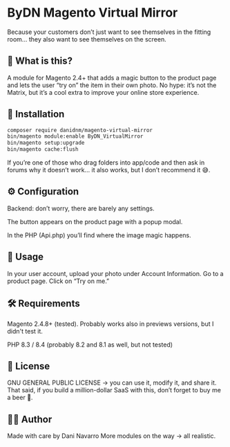 # ByDN Magento Virtual Mirror

Because your customers don’t just want to see themselves in the fitting room… they also want to see themselves on the screen.

## 🤔 What is this?

A module for Magento 2.4+ that adds a magic button to the product page and lets the user “try on” the item in their own photo.
No hype: it’s not the Matrix, but it’s a cool extra to improve your online store experience.

## 🚀 Installation

```bash
composer require danidnm/magento-virtual-mirror
bin/magento module:enable ByDN_VirtualMirror
bin/magento setup:upgrade
bin/magento cache:flush
```

If you’re one of those who drag folders into app/code and then ask in forums why it doesn’t work… it also works, but I don’t recommend it 😅.

## ⚙️ Configuration

Backend: don’t worry, there are barely any settings.

The button appears on the product page with a popup modal.

In the PHP (Api.php) you’ll find where the image magic happens.

## 🧪 Usage

In your user account, upload your photo under Account Information.
Go to a product page.
Click on “Try on me.”

## 🛠️ Requirements

Magento 2.4.8+ (tested). Probably works also in previews versions, but I didn't test it.

PHP 8.3 / 8.4 (probably 8.2 and 8.1 as well, but not tested)

## 📜 License

GNU GENERAL PUBLIC LICENSE → you can use it, modify it, and share it.
That said, if you build a million-dollar SaaS with this, don’t forget to buy me a beer 🍺.

## 👨‍💻 Author

Made with care by Dani Navarro
More modules on the way → all realistic.
